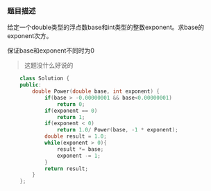 ### 题目描述
给定一个double类型的浮点数base和int类型的整数exponent。求base的exponent次方。

保证base和exponent不同时为0
> 这题没什么好说的

```C++
    class Solution {
    public:
        double Power(double base, int exponent) {
            if(base > -0.00000001 && base<0.00000001)
                return 0;
            if(exponent == 0)
                return 1;
            if(exponent < 0)
                return 1.0/ Power(base, -1 * exponent);
            double result = 1.0;
            while(exponent > 0){
                result *= base;
                exponent -= 1;
            }
            return result;
        }
    };
```
